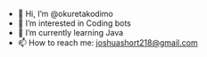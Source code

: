 - 👋 Hi, I’m @okuretakodimo
- 👀 I’m interested in Coding bots
- 🌱 I’m currently learning Java
- 📫 How to reach me: joshuashort218@gmail.com
<!---
okuretakodimo/okuretakodimo is a ✨ special ✨ repository because its `README.md` (this file) appears on your GitHub profile.
You can click the Preview link to take a look at your changes.
--->
